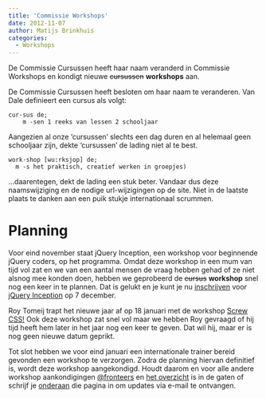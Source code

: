 ```yaml
---
title: 'Commissie Workshops'
date: 2012-11-07
author: Matijs Brinkhuis
categories:
  - Workshops
---
```


De Commissie Cursussen heeft haar naam veranderd in Commissie Workshops en kondigt nieuwe <strike>cursussen</strike> **workshops** aan.

De Commissie Cursussen heeft besloten om haar naam te veranderen. Van Dale definieert een cursus als volgt:

```
cur·sus de;
    m -sen 1 reeks van lessen 2 schooljaar
```

Aangezien al onze ‘cursussen’ slechts een dag duren en al helemaal geen schooljaar zijn, dekte ‘cursussen’ de lading niet al te best.

```
work·shop [wu:rksjop] de;
  m -s het praktisch, creatief werken in groepjes)
```

…daarentegen, dekt de lading een stuk beter. Vandaar dus deze naamswijziging en de nodige url-wijzigingen op de site. Niet in de laatste plaats te danken aan een puik stukje internationaal scrummen.

# Planning

Voor eind november staat jQuery Inception, een workshop voor beginnende jQuery coders, op het programma. Omdat deze workshop in een mum van tijd vol zat en we van een aantal mensen de vraag hebben gehad of ze niet alsnog mee konden doen, hebben we geprobeerd de <strike>cursus</strike> **workshop** snel nog een keer in te plannen. Dat is gelukt en je kunt je nu [inschrijven](/workshops/jquery-inception-arjan-eising/7-december-2012) voor [jQuery Inception](/workshops/jquery-inception-arjan-eising) op 7 december.

Roy Tomeij trapt het nieuwe jaar af op 18 januari met de workshop [Screw CSS!](/workshops/screw-css-roy-tomeij) Ook deze workshop zat snel vol maar we hebben Roy gevraagd of hij tijd heeft hem later in het jaar nog een keer te geven. Dat wil hij, maar er is nog geen nieuwe datum geprikt.

Tot slot hebben we voor eind januari een internationale trainer bereid gevonden een workshop te verzorgen. Zodra de planning hiervan definitief is, wordt deze workshop aangekondigd. Houdt daarom en voor alle andere workshop aankondigingen [@fronteers](https://twitter.com/fronteers) en [het overzicht](/workshops) is in de gaten of schrijf je [onderaan](/workshops#per-mail) die pagina in om updates via e-mail te ontvangen.
